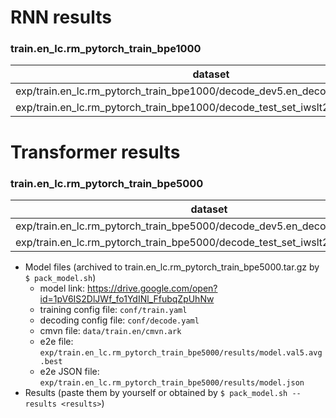 # RNN results
### train.en_lc.rm_pytorch_train_bpe1000
|dataset|Snt|Wrd|Corr|Sub|Del|Ins|Err|S.Err|
|---|---|---|---|---|---|---|---|---|
|exp/train.en_lc.rm_pytorch_train_bpe1000/decode_dev5.en_decode/|2305|42298|88.6|8.7|2.7|3.2|**14.6**|70.8|
|exp/train.en_lc.rm_pytorch_train_bpe1000/decode_test_set_iwslt2019.en_decode/|2497|46505|88.7|8.6|2.8|3.3|**14.6**|73.4|


# Transformer results
### train.en_lc.rm_pytorch_train_bpe5000
|dataset|Snt|Wrd|Corr|Sub|Del|Ins|Err|S.Err|
|---|---|---|---|---|---|---|---|---|
|exp/train.en_lc.rm_pytorch_train_bpe5000/decode_dev5.en_decode|2305|42298|90.4|7.2|2.4|3.4|**13.0**|68.6|
|exp/train.en_lc.rm_pytorch_train_bpe5000/decode_test_set_iwslt2019.en_decode|2497|46505|90.4|7.0|2.6|3.6|**13.1**|69.6|

- Model files (archived to train.en_lc.rm_pytorch_train_bpe5000.tar.gz by `$ pack_model.sh`)
  - model link: https://drive.google.com/open?id=1pV6IS2DlJWf_fo1YdINl_FfubqZpUhNw
  - training config file: `conf/train.yaml`
  - decoding config file: `conf/decode.yaml`
  - cmvn file: `data/train.en/cmvn.ark`
  - e2e file: `exp/train.en_lc.rm_pytorch_train_bpe5000/results/model.val5.avg.best`
  - e2e JSON file: `exp/train.en_lc.rm_pytorch_train_bpe5000/results/model.json`
- Results (paste them by yourself or obtained by `$ pack_model.sh --results <results>`)
